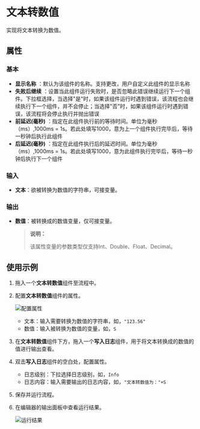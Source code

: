 # 文本转数值

实现将文本转换为数值。

## 属性

### 基本

- **显示名称** ：默认为该组件的名称。支持更改，用户自定义此组件的显示名称
- **失败后继续** ：设置当此组件运行失败时，是否忽略此错误继续运行下一个组件。下拉框选择，当选择"是"时，如果该组件运行时遇到错误，该流程也会继续执行下一个组件，并不会停止；当选择"否"时，如果该组件运行时遇到错误，该流程将会停止执行并抛出错误
- **前延迟(毫秒)** ：指定在此组件执行前的等待时间。单位为毫秒（ms）,1000ms = 1s。若此处填写1000，意为上一个组件执行完毕后，等待一秒钟后执行此组件
- **后延迟(毫秒)** ：指定在此组件执行后的延迟时间。单位为毫秒（ms）,1000ms = 1s。若此处填写1000，意为此组件执行完毕后，等待一秒钟后执行下一个组件

### 输入

- **文本**：欲被转换为数值的字符串，可接变量。

### 输出

- **数值**：被转换成的数值变量，仅可接变量。
  
  >**说明：**
  >
  >该属性变量的参数类型仅支持Int、Double、Float、Decimal。

## 使用示例

1. 拖入一个**文本转数值**组件至流程中。
2. 配置**文本转数值**组件的属性。

    ![配置属性](https://docimages.blob.core.chinacloudapi.cn/images/Activities/texttonum20210104.png)

    - 文本：输入需要转换为数值的字符串，如，`"123.56"`
    - 数值：输入被转换为数值的变量，如，`S`

3. 在**文本转数值**组件下方，拖入一个**写入日志**组件，用于将文本转换成的数值的值进行输出查看。
4. 双击**写入日志**组件的空白处，配置属性。

    - 日志级别：下拉选择日志级别，如，`Info`
    - 日志内容：输入需要输出的日志内容，如，`"文本转数值为："+S`

5. 保存并运行流程。
6. 在编辑器的输出面板中查看运行结果。

    ![运行结果](https://docimages.blob.core.chinacloudapi.cn/images/Activities/texttonumresult20210104.png)